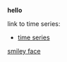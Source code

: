 **hello**

link to time series:
- [time series](/timeseries/index.md)

[smiley face](/pics/smile.jpg)
